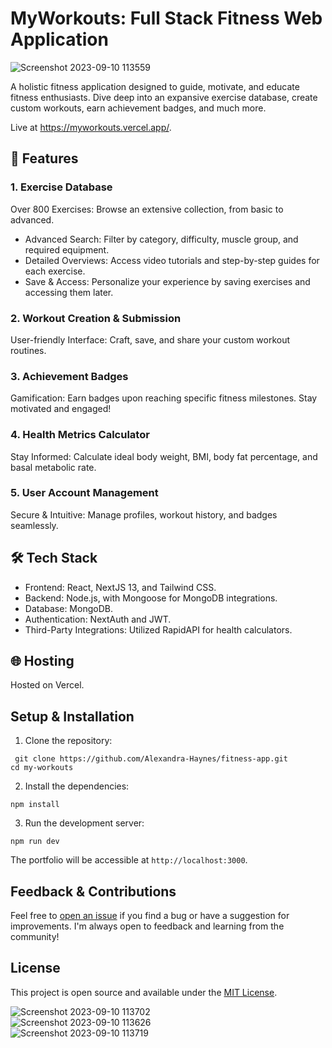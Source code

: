 # MyWorkouts: Full Stack Fitness Web Application

![Screenshot 2023-09-10 113559](https://github.com/Alexandra-Haynes/fitness-app/assets/113944962/592069d2-0f24-47c4-83dc-44c42bd2f409)

A holistic fitness application designed to guide, motivate, and educate fitness enthusiasts. Dive deep into an expansive exercise database, create custom workouts, earn achievement badges, and much more.

Live at https://myworkouts.vercel.app/.  

## 🚀 Features  

### 1. Exercise Database
Over 800 Exercises: Browse an extensive collection, from basic to advanced.
- Advanced Search: Filter by category, difficulty, muscle group, and required equipment.
- Detailed Overviews: Access video tutorials and step-by-step guides for each exercise.
- Save & Access: Personalize your experience by saving exercises and accessing them later.
### 2. Workout Creation & Submission
User-friendly Interface: Craft, save, and share your custom workout routines.
### 3. Achievement Badges
Gamification: Earn badges upon reaching specific fitness milestones. Stay motivated and engaged!
### 4. Health Metrics Calculator
Stay Informed: Calculate ideal body weight, BMI, body fat percentage, and basal metabolic rate.
### 5. User Account Management
Secure & Intuitive: Manage profiles, workout history, and badges seamlessly.  
## 🛠️ Tech Stack  
- Frontend: React, NextJS 13, and Tailwind CSS.
- Backend: Node.js, with Mongoose for MongoDB integrations.
- Database: MongoDB.
- Authentication: NextAuth and JWT.
- Third-Party Integrations: Utilized RapidAPI for health calculators.
## 🌐 Hosting  
Hosted on Vercel.

## Setup & Installation

1. Clone the repository:

`
git clone https://github.com/Alexandra-Haynes/fitness-app.git` <br>
`cd my-workouts`

2. Install the dependencies:

`npm install`

3. Run the development server:

`npm run dev`

The portfolio will be accessible at `http://localhost:3000`.

## Feedback & Contributions

Feel free to [open an issue](https://github.com/Alexandra-Haynes/fitness-app/issues) if you find a bug or have a suggestion for improvements. I'm always open to feedback and learning from the community!

## License

This project is open source and available under the [MIT License](LICENSE).  


![Screenshot 2023-09-10 113702](https://github.com/Alexandra-Haynes/fitness-app/assets/113944962/69eff0da-410a-4a89-a027-b117b70c236b)  
![Screenshot 2023-09-10 113626](https://github.com/Alexandra-Haynes/fitness-app/assets/113944962/0a953550-d275-4196-b4cf-df34ffd9756a)  
![Screenshot 2023-09-10 113719](https://github.com/Alexandra-Haynes/fitness-app/assets/113944962/8206fe7b-aad7-4c71-9ad8-9a94431b3d92)  



